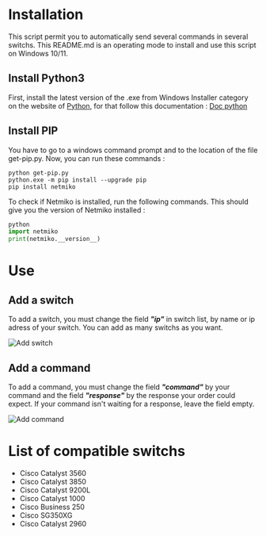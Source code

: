 # Installation

This script permit you to automatically send several commands in several switchs. This README.md is an operating mode to install and use this script on Windows 10/11.

## Install Python3

First, install the latest version of the .exe from Windows Installer category on the website of [Python](https://www.python.org/downloads/windows/), for that follow this documentation : [Doc python](https://phoenixnap.com/kb/how-to-install-python-3-windows) 

## Install PIP

You have to go to a windows command prompt and to the location of the file get-pip.py. Now, you can run these commands : 

```pyhton
python get-pip.py
python.exe -m pip install --upgrade pip
pip install netmiko
```

To check if Netmiko is installed, run the following commands. This should give you the version of Netmiko installed :
```python
python
import netmiko
print(netmiko.__version__) 
```

# Use

## Add a switch

To add a switch, you must change the field ***"ip"*** in switch list, by name or ip adress of your switch. You can add as many switchs as you want.

![Add switch](https://github.com/cbureau-gpsea/automatic_commands_switchs/blob/main/img/switch.png)

## Add a command

To add a command, you must change the field ***"command"*** by your command and the field ***"response"*** by the response your order could expect. If your command isn't waiting for a response, leave the field empty.

![Add command](https://github.com/cbureau-gpsea/automatic_commands_switchs/blob/main/img/command.png)

# List of compatible switchs

- Cisco Catalyst 3560
- Cisco Catalyst 3850
- Cisco Catalyst 9200L
- Cisco Catalyst 1000
- Cisco Business 250
- Cisco SG350XG
- Cisco Catalyst 2960

